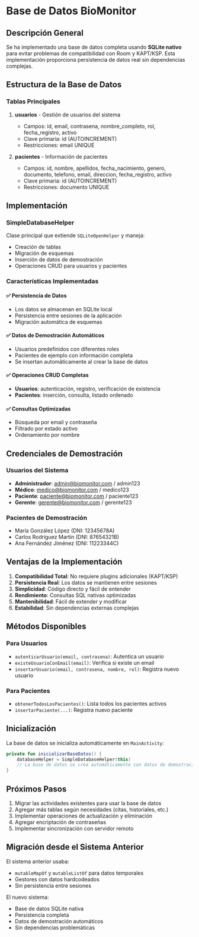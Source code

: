 # Base de Datos BioMonitor

## Descripción General

Se ha implementado una base de datos completa usando **SQLite nativo** para evitar problemas de compatibilidad con Room y KAPT/KSP. Esta implementación proporciona persistencia de datos real sin dependencias complejas.

## Estructura de la Base de Datos

### Tablas Principales

1. **usuarios** - Gestión de usuarios del sistema
   - Campos: id, email, contrasena, nombre_completo, rol, fecha_registro, activo
   - Clave primaria: id (AUTOINCREMENT)
   - Restricciones: email UNIQUE

2. **pacientes** - Información de pacientes
   - Campos: id, nombre, apellidos, fecha_nacimiento, genero, documento, telefono, email, direccion, fecha_registro, activo
   - Clave primaria: id (AUTOINCREMENT)
   - Restricciones: documento UNIQUE

## Implementación

### SimpleDatabaseHelper

Clase principal que extiende `SQLiteOpenHelper` y maneja:
- Creación de tablas
- Migración de esquemas
- Inserción de datos de demostración
- Operaciones CRUD para usuarios y pacientes

### Características Implementadas

#### ✅ Persistencia de Datos
- Los datos se almacenan en SQLite local
- Persistencia entre sesiones de la aplicación
- Migración automática de esquemas

#### ✅ Datos de Demostración Automáticos
- Usuarios predefinidos con diferentes roles
- Pacientes de ejemplo con información completa
- Se insertan automáticamente al crear la base de datos

#### ✅ Operaciones CRUD Completas
- **Usuarios**: autenticación, registro, verificación de existencia
- **Pacientes**: inserción, consulta, listado ordenado

#### ✅ Consultas Optimizadas
- Búsqueda por email y contraseña
- Filtrado por estado activo
- Ordenamiento por nombre

## Credenciales de Demostración

### Usuarios del Sistema
- **Administrador**: admin@biomonitor.com / admin123
- **Médico**: medico@biomonitor.com / medico123
- **Paciente**: paciente@biomonitor.com / paciente123
- **Gerente**: gerente@biomonitor.com / gerente123

### Pacientes de Demostración
- María González López (DNI: 12345678A)
- Carlos Rodríguez Martín (DNI: 87654321B)
- Ana Fernández Jiménez (DNI: 11223344C)

## Ventajas de la Implementación

1. **Compatibilidad Total**: No requiere plugins adicionales (KAPT/KSP)
2. **Persistencia Real**: Los datos se mantienen entre sesiones
3. **Simplicidad**: Código directo y fácil de entender
4. **Rendimiento**: Consultas SQL nativas optimizadas
5. **Mantenibilidad**: Fácil de extender y modificar
6. **Estabilidad**: Sin dependencias externas complejas

## Métodos Disponibles

### Para Usuarios
- `autenticarUsuario(email, contrasena)`: Autentica un usuario
- `existeUsuarioConEmail(email)`: Verifica si existe un email
- `insertarUsuario(email, contrasena, nombre, rol)`: Registra nuevo usuario

### Para Pacientes
- `obtenerTodosLosPacientes()`: Lista todos los pacientes activos
- `insertarPaciente(...)`: Registra nuevo paciente

## Inicialización

La base de datos se inicializa automáticamente en `MainActivity`:

```kotlin
private fun inicializarBaseDatos() {
    databaseHelper = SimpleDatabaseHelper(this)
    // La base de datos se crea automáticamente con datos de demostración
}
```

## Próximos Pasos

1. Migrar las actividades existentes para usar la base de datos
2. Agregar más tablas según necesidades (citas, historiales, etc.)
3. Implementar operaciones de actualización y eliminación
4. Agregar encriptación de contraseñas
5. Implementar sincronización con servidor remoto

## Migración desde el Sistema Anterior

El sistema anterior usaba:
- `mutableMapOf` y `mutableListOf` para datos temporales
- Gestores con datos hardcodeados
- Sin persistencia entre sesiones

El nuevo sistema:
- Base de datos SQLite nativa
- Persistencia completa
- Datos de demostración automáticos
- Sin dependencias problemáticas 